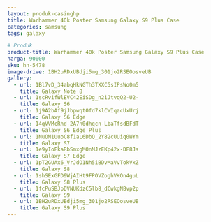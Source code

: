 ```yaml
---
layout: produk-casinghp
title: Warhammer 40k Poster Samsung Galaxy S9 Plus Case
categories: samsung
tags: galaxy

# Produk
product-title: Warhammer 40k Poster Samsung Galaxy S9 Plus Case
harga: 90000
sku: hn-5478
image-drive: 1BH2uRDxUBdji5mg_301jo2RSEOosveUB
gallery:
  - url: 1Bl7vD_34abqHkNGTh3TXXC5sIPsWo0m5
    title: Galaxy Note 8
  - url: 1scRvifWlEVC42EiSDg_n2iJtvqQ2-U2-
    title: Galaxy S6
  - url: 1j9A2bAf9jJbpwqt0fd7klCWIqacUxUrj
    title: Galaxy S6 Edge
  - url: 14qVVMcRhd-2A7n0dhqcn-LbaTfsdBFdT
    title: Galaxy S6 Edge Plus
  - url: 1NuOM1UuoC8f1aL6DbQ_2Y82cUUiq0WYm
    title: Galaxy S7
  - url: 1e9yIoFkaRbSmxgMOnMJzEKp42x-DF8Js
    title: Galaxy S7 Edge
  - url: 1pT2GUAx6_VrJdO1Nh5iBDvMaVvTokVxZ
    title: Galaxy S8
  - url: 1shSExGFD9WjAIHt9FPOVZoghVKOn4guL
    title: Galaxy S8 Plus
  - url: 1fcPuSBJpDVNUKdzC5lb8_dCwkgNBvp2p
    title: Galaxy S9
  - url: 1BH2uRDxUBdji5mg_301jo2RSEOosveUB
    title: Galaxy S9 Plus
---
```

